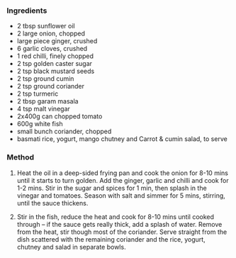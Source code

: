 ### Ingredients

* 2 tbsp sunflower oil
* 2 large onion, chopped
* large piece ginger, crushed
* 6 garlic cloves, crushed
* 1 red chilli, finely chopped
* 2 tsp golden caster sugar
* 2 tsp black mustard seeds
* 2 tsp ground cumin
* 2 tsp ground coriander
* 2 tsp turmeric
* 2 tbsp garam masala
* 4 tsp malt vinegar
* 2x400g can chopped tomato
* 600g white fish
* small bunch coriander, chopped
* basmati rice, yogurt, mango chutney and Carrot & cumin salad, to serve

### Method

1. Heat the oil in a deep-sided frying pan and cook the onion for 8-10 mins until it starts to turn golden. 
Add the ginger, garlic and chilli and cook for 1-2 mins. 
Stir in the sugar and spices for 1 min, then splash in the vinegar and tomatoes. 
Season with salt and simmer for 5 mins, stirring, until the sauce thickens.

2. Stir in the fish, reduce the heat and cook for 8-10 mins until cooked through – 
if the sauce gets really thick, add a splash of water. 
Remove from the heat, stir though most of the coriander. 
Serve straight from the dish scattered with the remaining coriander
and the rice, yogurt, chutney and salad in separate bowls.
